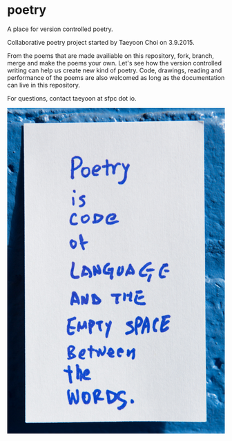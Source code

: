 # poetry
A place for version controlled poetry.  

Collaborative poetry project started by Taeyoon Choi on 3.9.2015.   

From the poems that are made availiable on this repository, fork, branch, merge and make the poems your own. Let's see how the version controlled writing can help us create new kind of poetry. Code, drawings, reading and performance of the poems are also welcomed as long as the documentation can live in this repository. 

For questions, contact taeyoon at sfpc dot io.   

![Poem example](/photos/words.jpg)
